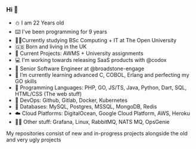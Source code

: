### Hi 👋
- ⛄ I am 22 Years old
- ⌨️ I've been programming for 9 years
- 👨‍🎓Currently studying BSc Computing + IT at The Open University 
- 🇬🇧 Born and living in the UK
- 🔭 Current Projects: AWMS + University assignments
- 💻 I'm working towards releasing SaaS products with @codox
- 🏢 Senior Software Engineer at @broadstone-engage
- 🌱 I’m currently learning advanced C, COBOL, Erlang and perfecting my GO skills
- 📖 Programming Languages: PHP, GO, JS/TS, Java, Python, Dart, SQL, HTML/CSS (The web stuff)
- 📩 DevOps: Github, Gitlab, Docker, Kubernetes
- 💾 Databases: MySQL, Postgres, MSSQL, MongoDB, Redis
- ☁️ Cloud Platforms: DigitalOcean, Google Cloud Platform, AWS, Heroku
- 🤷‍♂️ Other stuff: Grafana, Linux, RabbitMQ, NATS MQ, OpsGenie


My repositories consist of new and in-progress projects alongside the old and very ugly projects 
